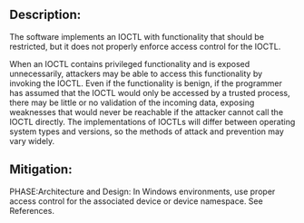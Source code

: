## Description:

The software implements an IOCTL with functionality that should be restricted, but it does not properly enforce access control for the IOCTL.

When an IOCTL contains privileged functionality and is exposed unnecessarily, attackers may be able to access this functionality by invoking the IOCTL. Even if the functionality is benign, if the programmer has assumed that the IOCTL would only be accessed by a trusted process, there may be little or no validation of the incoming data, exposing weaknesses that would never be reachable if the attacker cannot call the IOCTL directly. The implementations of IOCTLs will differ between operating system types and versions, so the methods of attack and prevention may vary widely.

## Mitigation:


PHASE:Architecture and Design:
In Windows environments, use proper access control for the associated device or device namespace. See References.

